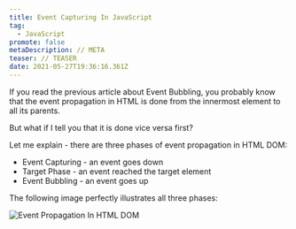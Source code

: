 ```yaml
---
title: Event Capturing In JavaScript
tag:
  - JavaScript
promote: false
metaDescription: // META
teaser: // TEASER
date: 2021-05-27T19:36:16.361Z
---
```

If you read the previous article about Event Bubbling, you probably know that the event propagation in HTML is done from the innermost element to all its parents.

But what if I tell you that it is done vice versa first?

Let me explain - there are three phases of event propagation in HTML DOM:

* Event Capturing - an event goes down
* Target Phase - an event reached the target element
* Event Bubbling - an event goes up

The following image perfectly illustrates all three phases:

![Event Propagation In HTML DOM](/img/eventflow.png "Event Propagation In HTML DOM")
